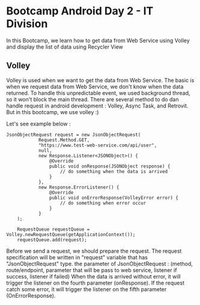 # Bootcamp Android Day 2 - IT Division
In this Bootcamp, we learn how to get data from Web Service using Volley and display the list of data using Recycler View

## Volley
Volley is used when we want to get the data from Web Service.
The basic is when we request data from Web Service, we don't know when the data returned. To handle this unpredictable event, we used background thread, so it won't block the main thread.
There are several method to do dan handle request in android development : Volley, Async Task, and Retrovit. But in this bootcamp, we use volley :)

Let's see example below :

    JsonObjectRequest request = new JsonObjectRequest(
                Request.Method.GET,
                "https://www.test-web-service.com/api/user",
                null,
                new Response.Listener<JSONObject>() {
                    @Override
                    public void onResponse(JSONObject response) {
                        // do something when the data is arrived
                    }
                },
                new Response.ErrorListener() {
                    @Override
                    public void onErrorResponse(VolleyError error) {
                        // do something when error occur
                    }
                }
        );
        
        RequestQueue requestQueue = Volley.newRequestQueue(getApplicationContext());
        requestQueue.add(request);
        
Before we send a request, we should prepare the request.
The request specification will be written in "request" variable that has "JsonObjectRequest" type.
the parameter of JsonObjectRequest : 
(method, route/endpoint, parameter that will be pass to web service, listener if success, listener if failed)
When the data is arrived without error, it will trigger the listener on the fourth parameter (onResponse).
If the request catch some error, it will trigger the listener on the fifth parameter (OnErrorResponse).
